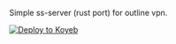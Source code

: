 Simple ss-server (rust port) for outline vpn.

[![Deploy to Koyeb](https://www.koyeb.com/static/images/deploy/button.svg)](https://app.koyeb.com/deploy?type=docker&name=rusty-focaccia&ports=32333;http;/&env[SS_PASSWORD]=5c301bb8-6c77-41a0-a606-4ba11bbab084&env[ENCRYPT]=chacha20-ietf-poly1305&env[DOMAIN]=app-name.koyeb.app&image=docker.io/nekorro/rusty-focaccia-roasted:latest&command=/entrypoint.sh)
